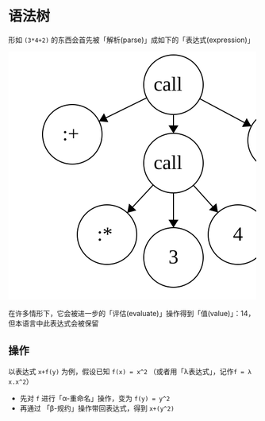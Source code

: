# 语法树
形如 `(3*4+2)` 的东西会首先被「解析(parse)」成如下的「表达式(expression)」

![](/assets/svg/syntaxtree-1.svg)

在许多情形下，它会被进一步的「评估(evaluate)」操作得到「值(value)」：14，但本语言中此表达式会被保留

## 操作
以表达式 `x+f(y)` 为例，假设已知 `f(x) = x^2` （或者用「λ表达式」，记作`f = λ x.x^2`）
* 先对 `f` 进行「α-重命名」操作，变为 `f(y) = y^2`
* 再通过 「β-规约」操作带回表达式，得到 `x+(y^2)`
